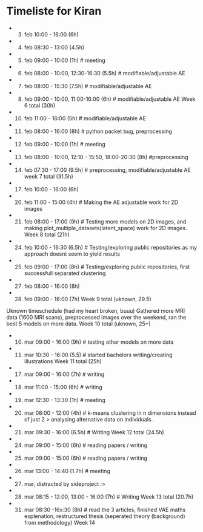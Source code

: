 # Timeliste for Kiran

- 3. feb 10:00 - 16:00 (6h)
- 4. feb 08:30 - 13:00 (4.5h)
- 5. feb 09:00 - 10:00 (1h) # meeting
- 6. feb 08:00 - 10:00, 12:30-16:30 (5.5h)  # modifiable/adjustable AE
- 7. feb 08:00 - 15:30 (7.5h)               # modifiable/adjustable AE
- 8. feb 09:00 - 10:00, 11:00-16:00  (6h)   # modifiable/adjustable AE
Week 6 total (30h)

- 10. feb 11:00 - 16:00 (5h)    # modifiable/adjustable AE
- 11. feb 08:00 - 16:00 (8h)    # python packet bug, preprocessing
- 12. feb 09:00 - 10:00 (1h)    # meeting
- 13. feb 08:00 - 10:00, 12:10 - 15:50, 18:00-20:30 (8h) #preprocessing
- 14. feb 07:30 - 17:00 (9.5h)  # preprocessing, modifiable/adjustable AE
week 7 total (31.5h)

- 17. feb 10:00 - 16:00 (6h)
- 20. feb 11:00 - 15:00 (4h) # Making the AE adjustable work for 2D images
- 21. feb 08:00 - 17:00 (9h) # Testing more models on 2D images, and making plot_multiple_datasets(latent_space) work for 2D images.
Week 8 total (21h)

- 24. feb 10:00 - 16:30 (6.5h) # Testing/exploring public repositories as my approach doesnt seem to yield results
- 25. feb 09:00 - 17:00 (8h)   # Testing/exploring public repositories, first successfull separated clustering
- 27. feb 08:00 - 16:00 (8h) 
- 28. feb 09:00 - 16:00 (7h)
Week 9 total (uknown, 29.5)

Uknown timeschedule (had my heart broken, buuu)
Gathered more MRI data (1600 MRI scans), preprocessed images over the weekend, ran the best 5 models on more data.
Week 10 total (uknown, 25+)

- 10. mar 09:00 - 16:00 (9h)     # testing other models on more data
- 11. mar 10:30 - 16:00 (5.5)    # started bachelors writing/creating illustrations
Week 11 total (25h)

- 17. mar 09:00 - 16:00 (7h) # writing
- 18. mar 11:00 - 15:00 (6h) # writing
- 19. mar 12:30 - 13:30 (1h) # meeting
- 20. mar 08:00 - 12:00 (4h) # k-means clustering in n dimensions instead of just 2 > analysing alternative data on individuals. 
- 21. mar 09:30 - 16:00 (6.5h) # Writing
Week 12 total (24.5h)

- 24. mar 09:00 - 15:00 (6h) # reading papers / writing
- 25. mar 09:00 - 15:00 (6h) # reading papers / writing
- 26. mar 13:00 - 14:40 (1.7h) # meeting
- 27. mar, distracted by sideproject :>
- 28. mar 08:15 - 12:00, 13:00 - 16:00 (7h) # Writing
Week 13 total (20.7h)

- 31. mar 08:30 -16x:30 (8h) # read the 3 articles, finished VAE maths explenation, restructured thesis (seperated theory (background) from methodology)
Week 14